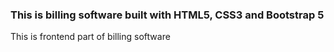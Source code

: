 <h3>This is billing software built with HTML5, CSS3 and Bootstrap 5</h3>
<p>This is frontend part of billing software</p>